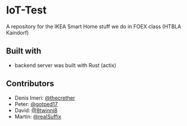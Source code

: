 # IoT-Test

A repository for the IKEA Smart Home stuff we do in FOEX class (HTBLA Kaindorf)

## Built with

- backend server was built with Rust (actix)

## Contributors

- Denis Imeri: [@thecrether](https://github.com/thecrether)
- Peter: [@gotped17](https://github.com/gotped17)
- David: [@8twinni8](https://github.com/8twinni8)
- Martin: [@realSuffix](https://github.com/realSuffix)
